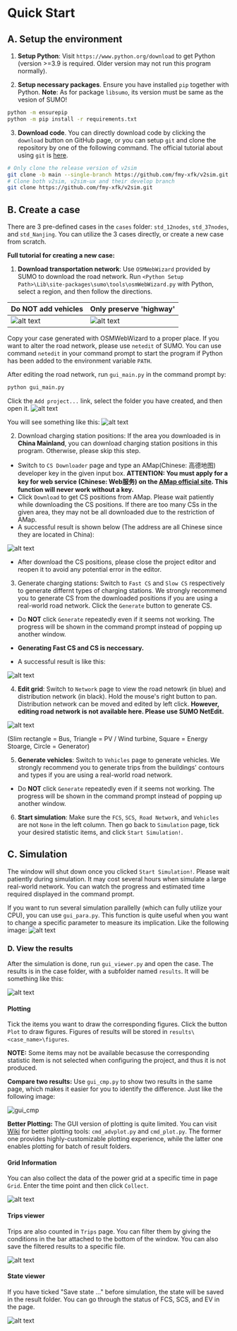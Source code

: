 # Quick Start

## A. Setup the environment

1. **Setup Python**: Visit `https://www.python.org/download` to get Python (version >=3.9 is required. Older version may not run this program normally).

2. **Setup necessary packages**. Ensure you have installed `pip` together with Python. **Note**: As for package `libsumo`, its version must be same as the vesion of SUMO!
```bash
python -m ensurepip
python -m pip install -r requirements.txt
```

3. **Download code**. You can directly download code by clicking the `download` button on GitHub page, or you can setup `git` and clone the repository by one of the following command. The official tutorial about using `git` is [here](https://git-scm.com/book/en/v2/Getting-Started-Installing-Git).
```bash
# Only clone the release version of v2sim
git clone -b main --single-branch https://github.com/fmy-xfk/v2sim.git
# Clone both v2sim, v2sim-ux and their develop branch
git clone https://github.com/fmy-xfk/v2sim.git
```

## B. Create a case
There are 3 pre-defined cases in the `cases` folder: `std_12nodes`, `std_37nodes`, and `std_Nanjing`. You can utilize the 3 cases directly, or create a new case from scratch.

**Full tutorial for creating a new case:**

1. **Download transportation network**: Use `OSMWebWizard` provided by SUMO to download the road network. Run `<Python Setup Path>\Lib\site-packages\sumo\tools\osmWebWizard.py` with Python, select a region, and then follow the directions.

|Do NOT add vehicles|Only preserve 'highway'|
|---|---|
|![alt text](/imgs/1.png)|![alt text](/imgs/2.png)|

Copy your case generated with OSMWebWizard to a proper place. If you want to alter the road network, please use `netedit` of SUMO. You can use command `netedit` in your command prompt to start the program if Python has been added to the environment variable `PATH`.

After editing the road network, run `gui_main.py` in the command prompt by:
```bash
python gui_main.py
```

Click the `Add project...` link, select the folder you have created, and then open it.
![alt text](/imgs/0.png)

You will see something like this:
![alt text](/imgs/3.png)

2. Download charging station positions: If the area you downloaded is in **China Mainland**, you can download charging station positions in this program. Otherwise, please skip this step.
+ Switch to `CS Downloader` page and type an AMap(Chinese: 高德地图) developer key in the given input box. **ATTENTION: You must apply for a key for web service (Chinese: Web服务) on the [AMap official site](https://lbs.amap.com/). This function will never work without a key.** 
+ Click `Download` to get CS positions from AMap. Please wait patiently while downloading the CS positions. If there are too many CSs in the given area, they may not be all downloaded due to the restriction of AMap.
+ A successful result is shown below (The address are all Chinese since they are located in China):

![alt text](/imgs/4.png)

+ After download the CS positions, please close the project editor and reopen it to avoid any potential error in the editor.

3. Generate charging stations: Switch to `Fast CS` and `Slow CS` respectively to generate differnt types of charging stations. We strongly recommend you to generate CS from the downloaded positions if you are using a real-world road network. Click the `Generate` button to generate CS.

+ Do **NOT** click `Generate` repeatedly even if it seems not working. The progress will be shown in the command prompt instead of popping up another window.

+ **Generating Fast CS and CS is neccessary.**

+ A successful result is like this:

![alt text](/imgs/5.png)

4. **Edit grid**: Switch to `Network` page to view the road netowrk (in blue) and distribution network (in black). Hold the mouse's right button to pan. Distribution network can be moved and edited by left click. **However, editing road network is not available here. Please use SUMO NetEdit.**

![alt text](/imgs/11.png)

(Slim rectangle = Bus, Triangle = PV / Wind turbine, Square = Energy Stoarge, Circle = Generator)

5. **Generate vehicles**: Switch to `Vehicles` page to generate vehicles. We strongly recommend you to generate trips from the buildings' contours and types if you are using a real-world road network. 

+ Do **NOT** click `Generate` repeatedly even if it seems not working. The progress will be shown in the command prompt instead of popping up another window.

6. **Start simulation**: Make sure the `FCS`, `SCS`,` Road Network`, and `Vehicles` are not `None` in the left column. Then go back to `Simulation` page, tick your desired statistic items, and click `Start Simulation!`.


## C. Simulation
The window will shut down once you clicked `Start Simulation!`. Please wait patiently during simulation. It may cost several hours when simulate a large real-world network. You can watch the progress and estimated time required displayed in the command prompt.

If you want to run several simulation parallelly (which can fully utilize your CPU), you can use `gui_para.py`. This function is quite useful 
when you want to change a specific parameter to measure its implication. Like the following image:
![alt text](/imgs/10.png)

### D. View the results
After the simulation is done, run `gui_viewer.py` and open the case. The results is in the case folder, with a subfolder named `results`. It will be something like this:

![alt text](/imgs/6.png)

#### Plotting
Tick the items you want to draw the corresponding figures. Click the button `Plot` to draw figures. Figures of results will be stored in `results\<case_name>\figures`.

**NOTE:**  Some items may not be available becasuse the corresponding statistic item is not selected when configuring the project, and thus it is not produced. 

**Compare two results:** Use `gui_cmp.py` to show two results in the same page, which makes it easier for you to identify the difference. Just like the following image:

![gui_cmp](/imgs/9.png)

**Better Plotting:** The GUI version of plotting is quite limited. You can visit [Wiki](https://github.com/fmy-xfk/v2sim/wiki) for better plotting tools: `cmd_advplot.py` and `cmd_plot.py`. The former one provides highly-customizable plotting experience, while the latter one enables plotting for batch of result folders.

#### Grid Information
You can also collect the data of the power grid at a specific time in page `Grid`. Enter the time point and then click `Collect`.

![alt text](/imgs/7.png)

#### Trips viewer
Trips are also counted in `Trips` page. You can filter them by giving the conditions in the bar attached to the bottom of the window. You can also save the filtered results to a specific file.

![alt text](/imgs/8.png)

#### State viewer
If you have ticked "Save state ..." before simulation, the state will be saved in the result folder. You can go through the status of FCS, SCS, and EV in the page. 

![alt text](/imgs/12.png)